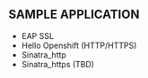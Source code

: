SAMPLE APPLICATION
---

- EAP SSL
- Hello Openshift (HTTP/HTTPS)
- Sinatra_http  
- Sinatra_https (TBD)	